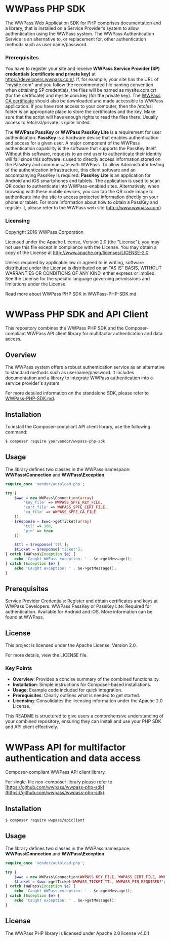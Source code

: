 # WWPass PHP SDK

The WWPass Web Application SDK for PHP comprises documentation and a library,  that is installed on a Service Provider’s system to allow authentication using the WWPass system. The WWPass Authentication Service is an alternative to, or replacement for, other authentication methods such as user name/password.

### Prerequisites
You have to register your site and receive **WWPass Service Provider (SP) credentials (certificate and private key)** at <https://developers.wwpass.com/>. If, for example, your site has the URL of "mysite.com" and you follow the recommended file naming convention when obtaining SP credentials, the files will be named as mysite.com.crt (for the certificate) and mysite.com.key (for the private key). The [WWPass CA certificate](https://developers.wwpass.com/downloads/wwpass.ca) should also be downloaded and made accessible to WWPass application. If you have root access to your computer, then the /etc/ssl folder is an appropriate place to store the certificates and the key.  Make sure that the script will have enough rights to read the files there. Usually access to /etc/ssl/private is quite limited.

The **WWPass PassKey** or **WWPass PassKey Lite** is a requirement for user authentication. 
**PassKey** is a hardware device that enables authentication and access for a given user.  A major component of the WWPass authentication capability is the software that supports the PassKey itself. Without this software, requests to an end user to authenticate their identity will fail since this software is used to directly access information stored on the PassKey and communicate with WWPass. To allow Administrator testing of the authentication infrastructure, this client software and an accompanying PassKey is required. 
**PassKey Lite** is an application for Android and iOS smartphones and tablets. The application is used to scan QR codes to authenticate into WWPass-enabled sites. Alternatively, when browsing with these mobile devices, you can tap the QR code image to authenticate into the site to access protected information directly on your phone or tablet. 
For more information about how to obtain a PassKey and register it, please refer to the WWPass web site (<http://www.wwpass.com>)  

### Licensing
Copyright 2016 WWPass Corporation

Licensed under the Apache License, Version 2.0 (the "License");
you may not use this file except in compliance with the License.
You may obtain a copy of the License at
<http://www.apache.org/licenses/LICENSE-2.0>

Unless required by applicable law or agreed to in writing, software
distributed under the License is distributed on an "AS IS" BASIS,
WITHOUT WARRANTIES OR CONDITIONS OF ANY KIND, either express or implied.
See the License for the specific language governing permissions and
limitations under the License.

Read more about WWPass PHP SDK in WWPass-PHP-SDK.md



# WWPass PHP SDK and API Client

This repository combines the WWPass PHP SDK and the Composer-compliant WWPass API client library for multifactor authentication and data access.

## Overview

The WWPass system offers a robust authentication service as an alternative to standard methods such as username/password. It includes documentation and a library to integrate WWPass authentication into a service provider's system.

For more detailed information on the standalone SDK, please refer to [WWPass-PHP-SDK.md](WWPass-PHP-SDK.md).

## Installation

To install the Composer-compliant API client library, use the following command:

```bash
$ composer require yourvendor/wwpass-php-sdk
```

## Usage

The library defines two classes in the WWPass namespace: **WWPass\Connection** and **WWPass\Exception**.

```php
require_once 'vendor/autoload.php';

try {
    $wwc = new WWPass\Connection(array(
        'key_file' => WWPASS_SPFE_KEY_FILE,
        'cert_file' => WWPASS_SPFE_CERT_FILE,
        'ca_file' => WWPASS_SPFE_CA_FILE
    ));
    $response = $wwc->getTicket(array(
        'ttl' => 300,
        'pin' => true
    ));

    $ttl = $response['ttl'];
    $ticket = $response['ticket'];
} catch (WWPass\Exception $e) {
    echo 'Caught WWPass exception: ' . $e->getMessage();
} catch (Exception $e) {
    echo 'Caught exception: ' . $e->getMessage();
}
```

## Prerequisites

Service Provider Credentials: Register and obtain certificates and keys at WWPass Developers.
WWPass PassKey or PassKey Lite: Required for authentication. Available for Android and iOS. More information can be found at WWPass.

## License
This project is licensed under the Apache License, Version 2.0.

For more details, view the LICENSE file.


### Key Points

- **Overview**: Provides a concise summary of the combined functionality.
- **Installation**: Simple instructions for Composer-based installations.
- **Usage**: Example code included for quick integration.
- **Prerequisites**: Clearly outlines what is needed to get started.
- **Licensing**: Consolidates the licensing information under the Apache 2.0 License.

This README is structured to give users a comprehensive understanding of your combined repository, ensuring they can install and use your PHP SDK and API client effectively.

# WWPass API for multifactor authentication and data access

Composer-compliant WWPass API client library.

For single-file non-composer library please refer to [https://github.com/wwpass/wwpass-php-sdk](https://github.com/wwpass/wwpass-php-sdk).

## Installation

```bash
$ composer require wwpass/apiclient
```

## Usage

The library defines two classes in the WWPass namespace: **WWPass\Connection** and **WWPass\Exception**.

```php
require_once 'vendor/autoload.php';

try {
    $wwc = new WWPass\Connection(WWPASS_KEY_FILE, WWPASS_CERT_FILE, WWPASS_CA_FILE);
    $ticket = $wwc->getTicket(WWPASS_TICKET_TTL, WWPASS_PIN_REQUIRED?'p':'');
} catch (WWPass\Exception $e) {
    echo 'Caught WWPass exception: ' . $e->getMessage();
} catch (Exception $e) {
    echo 'Caught exception: ' . $e->getMessage();
}
```

## License

The WWPass PHP library is licensed under Apache 2.0 license
v4.0.1